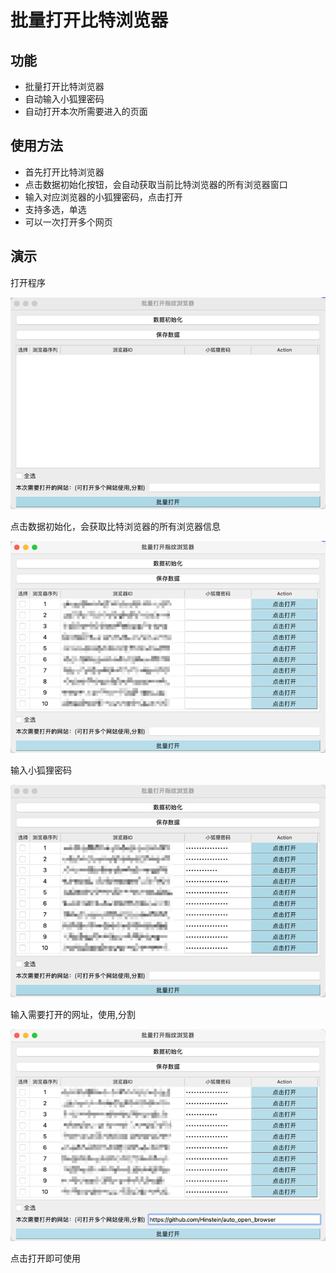 # 批量打开比特浏览器

## 功能
- 批量打开比特浏览器
- 自动输入小狐狸密码
- 自动打开本次所需要进入的页面

## 使用方法
- 首先打开比特浏览器
- 点击数据初始化按钮，会自动获取当前比特浏览器的所有浏览器窗口
- 输入对应浏览器的小狐狸密码，点击打开
- 支持多选，单选
- 可以一次打开多个网页


## 演示

打开程序

![img_2.png](png/img_2.png)

点击数据初始化，会获取比特浏览器的所有浏览器信息

![img_3.png](png/img_3.png)

输入小狐狸密码

![img_5.png](png/img_5.png)

输入需要打开的网址，使用,分割

![img_6.png](png/img_6.png)

点击打开即可使用



